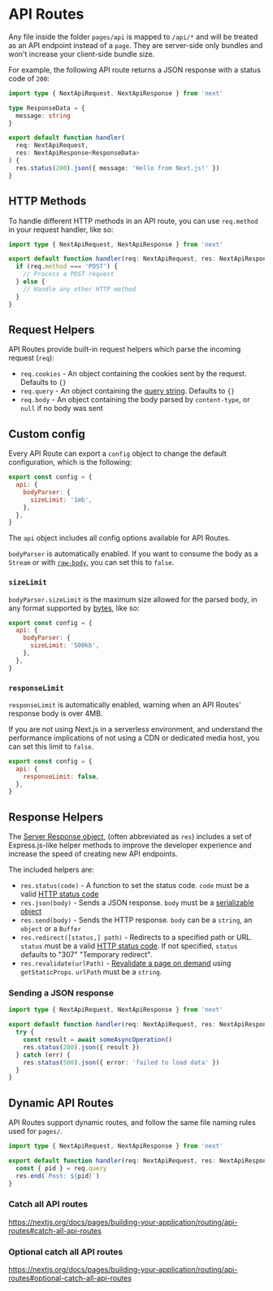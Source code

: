 # API Routes

Any file inside the folder `pages/api` is mapped to `/api/*` and will be treated as an API endpoint instead of a `page`. They are server-side only bundles and won't increase your client-side bundle size.

For example, the following API route returns a JSON response with a status code of `200`:

```ts filename="pages/api/hello.ts"
import type { NextApiRequest, NextApiResponse } from 'next'

type ResponseData = {
  message: string
}

export default function handler(
  req: NextApiRequest,
  res: NextApiResponse<ResponseData>
) {
  res.status(200).json({ message: 'Hello from Next.js!' })
}
```


## HTTP Methods

To handle different HTTP methods in an API route, you can use `req.method` in your request handler, like so:

```ts filename="pages/api/hello.ts" switcher
import type { NextApiRequest, NextApiResponse } from 'next'

export default function handler(req: NextApiRequest, res: NextApiResponse) {
  if (req.method === 'POST') {
    // Process a POST request
  } else {
    // Handle any other HTTP method
  }
}
```

## Request Helpers

API Routes provide built-in request helpers which parse the incoming request (`req`):

- `req.cookies` - An object containing the cookies sent by the request. Defaults to `{}`
- `req.query` - An object containing the [query string](https://en.wikipedia.org/wiki/Query_string). Defaults to `{}`
- `req.body` - An object containing the body parsed by `content-type`, or `null` if no body was sent


## Custom config

Every API Route can export a `config` object to change the default configuration, which is the following:

```js
export const config = {
  api: {
    bodyParser: {
      sizeLimit: '1mb',
    },
  },
}
```

The `api` object includes all config options available for API Routes.

`bodyParser` is automatically enabled. If you want to consume the body as a `Stream` or with [`raw-body`](https://www.npmjs.com/package/raw-body), you can set this to `false`.

### `sizeLimit`

`bodyParser.sizeLimit` is the maximum size allowed for the parsed body, in any format supported by [bytes](https://github.com/visionmedia/bytes.js), like so:

```js
export const config = {
  api: {
    bodyParser: {
      sizeLimit: '500kb',
    },
  },
}
```


### `responseLimit`

`responseLimit` is automatically enabled, warning when an API Routes' response body is over 4MB.

If you are not using Next.js in a serverless environment, and understand the performance implications of not using a CDN or dedicated media host, you can set this limit to `false`.

```js
export const config = {
  api: {
    responseLimit: false,
  },
}
```


## Response Helpers

The [Server Response object](https://nodejs.org/api/http.html#http_class_http_serverresponse), (often abbreviated as `res`) includes a set of Express.js-like helper methods to improve the developer experience and increase the speed of creating new API endpoints.

The included helpers are:

- `res.status(code)` - A function to set the status code. `code` must be a valid [HTTP status code](https://en.wikipedia.org/wiki/List_of_HTTP_status_codes)
- `res.json(body)` - Sends a JSON response. `body` must be a [serializable object](https://developer.mozilla.org/en-US/docs/Glossary/Serialization)
- `res.send(body)` - Sends the HTTP response. `body` can be a `string`, an `object` or a `Buffer`
- `res.redirect([status,] path)` - Redirects to a specified path or URL. `status` must be a valid [HTTP status code](https://en.wikipedia.org/wiki/List_of_HTTP_status_codes). If not specified, `status` defaults to "307" "Temporary redirect".
- `res.revalidate(urlPath)` - [Revalidate a page on demand](/docs/pages/building-your-application/data-fetching/incremental-static-regeneration#on-demand-revalidation) using `getStaticProps`. `urlPath` must be a `string`.


### Sending a JSON response

```ts filename="pages/api/hello.ts"
import type { NextApiRequest, NextApiResponse } from 'next'

export default function handler(req: NextApiRequest, res: NextApiResponse) {
  try {
    const result = await someAsyncOperation()
    res.status(200).json({ result })
  } catch (err) {
    res.status(500).json({ error: 'failed to load data' })
  }
}
```


## Dynamic API Routes

API Routes support dynamic routes, and follow the same file naming rules used for `pages/`.

```ts filename="pages/api/post/[pid].ts"
import type { NextApiRequest, NextApiResponse } from 'next'

export default function handler(req: NextApiRequest, res: NextApiResponse) {
  const { pid } = req.query
  res.end(`Post: ${pid}`)
}
```

### Catch all API routes

https://nextjs.org/docs/pages/building-your-application/routing/api-routes#catch-all-api-routes


### Optional catch all API routes

https://nextjs.org/docs/pages/building-your-application/routing/api-routes#optional-catch-all-api-routes